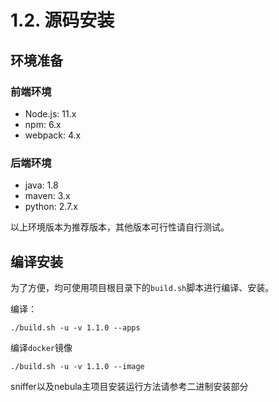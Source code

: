 # 1.2. 源码安装

## 环境准备

### 前端环境

- Node.js: 11.x
- npm: 6.x
- webpack: 4.x

### 后端环境

- java: 1.8
- maven: 3.x
- python: 2.7.x

以上环境版本为推荐版本，其他版本可行性请自行测试。

## 编译安装

为了方便，均可使用项目根目录下的`build.sh`脚本进行编译、安装。

编译：
```
./build.sh -u -v 1.1.0 --apps 
```
编译`docker`镜像

```
./build.sh -u -v 1.1.0 --image
```

sniffer以及nebula主项目安装运行方法请参考二进制安装部分
